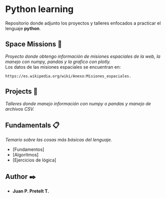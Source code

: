 # Python learning 

Repositorio donde adjunto los proyectos y talleres enfocados a practicar el lenguaje **python**.


## Space Missions 🚀

_Proyecto donde obtengo información de misiones espaciales de la web, la manejo con numpy, pandas y la grafico con plotly._
<br>
Los datos de las misiones espaciales se encuentran en:
```
https://es.wikipedia.org/wiki/Anexo:Misiones_espaciales.
```


## Projects 🔧

_Talleres donde manejo información con numpy o pandas y manejo de archivos CSV._



## Fundamentals  📋

_Temario sobre las cosas más básicas del lenguaje._
* [Fundamentos]
* [Algoritmos]
* [Ejercicios de lógica]

## Author ✒️


* **Juan P. Pretelt T.** 

